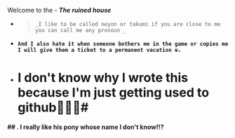 Welcome to the - **_The ruined house_**

- > `_I like to be called neyon or takumi if you are close to me you can call me any pronoun _`

- **`And I also hate it when someone bothers me in the game or copies me I will give them a ticket to a permanent vacation 💀☕`**

- # I don't know why I wrote this because I'm just getting used to github🥰🔨💧# 


**## . I really like his pony whose name I don't know!!?**

<!---
NEYONX/NEYONX is a ✨ special ✨ repository because its `README.md` (this file) appears on your GitHub profile.
You can click the Preview link to take a look at your changes.
--->
